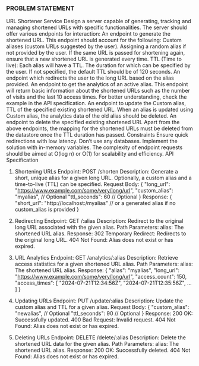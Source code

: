 ### PROBLEM STATEMENT

URL Shortener Service
Design a server capable of generating, tracking and managing shortened URLs with specific functionalities. The server should offer various endpoints for interaction:
An endpoint to generate the shortened URL. This endpoint should account for the following:
Custom aliases (custom URLs suggested by the user).
Assigning a random alias if not provided by the user. If the same URL is passed for shortening again, ensure that a new shortened URL is generated every time.
TTL (Time to live): Each alias will have a TTL. The duration for which can be specified by the user. If not specified, the default TTL should be of 120 seconds.
An endpoint which redirects the user to the long URL based on the alias provided.
An endpoint to get the analytics of an active alias. This endpoint will return basic information about the shortened URLs such as the number of visits and the last 10 access times. For better understanding, check the example in the API specification.
An endpoint to update the Custom alias, TTL of the specified existing shortened URL. When an alias is updated using Custom alias, the analytics data of the old alias should be deleted.
An endpoint to delete the specified existing shortened URL
Apart from the above endpoints, the mapping for the shortened URLs must be deleted from the datastore once the TTL duration has passed.
Constraints
Ensure quick redirections with low latency.
Don’t use any databases. Implement the solution with in-memory variables.
The complexity of endpoint requests should be aimed at O(log n) or O(1) for scalability and efficiency.
API Specification


1. Shortening URLs
Endpoint: POST /shorten
Description: Generate a short, unique alias for a given long URL. Optionally, a custom alias and a time-to-live (TTL) can be specified.
Request Body:
{
  "long_url": "https://www.example.com/some/very/long/url",
  "custom_alias": "myalias",    // Optional
  "ttl_seconds": 60             // Optional
}
Response:
{
  "short_url": "http://localhost:<port>/myalias"    // or a generated alias if      no custom_alias is provided
}


3. Redirecting
Endpoint: GET /:alias
Description: Redirect to the original long URL associated with the given alias.
Path Parameters:
alias: The shortened URL alias.
Response:
302 Temporary Redirect: Redirects to the original long URL.
404 Not Found: Alias does not exist or has expired.



4. URL Analytics
Endpoint: GET /analytics/:alias
Description: Retrieve access statistics for a given shortened URL alias.
Path Parameters:
alias: The shortened URL alias.
Response:
{
  "alias": "myalias",
  "long_url": "https://www.example.com/some/very/long/url",
  "access_count": 150,
  "access_times": [
    "2024-07-21T12:34:56Z",
    "2024-07-21T12:35:56Z",
    ...
  ]
}



5. Updating URLs
Endpoint: PUT /update/:alias
Description: Update the custom alias and TTL for a given alias.
Request Body:
{
  "custom_alias": "newalias",   // Optional
  "ttl_seconds": 90            // Optional
}
Response:
200 OK: Successfully updated.
400 Bad Request: Invalid request.
404 Not Found: Alias  does not exist or has expired.


6. Deleting URLs
Endpoint: DELETE /delete/:alias
Description: Delete the shortened URL data for the given alias.
Path Parameters:
alias: The shortened URL alias.
Response:
200 OK: Successfully deleted.
404 Not Found: Alias does not exist or has expired.

